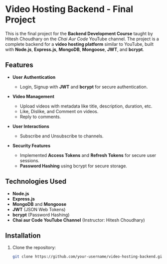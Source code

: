 # Video Hosting Backend - Final Project

This is the final project for the **Backend Development Course** taught by Hitesh Choudhary on the *Chai Aur Code* YouTube channel. The project is a complete backend for a **video hosting platform** similar to YouTube, built with **Node.js**, **Express.js**, **MongoDB**, **Mongoose**, **JWT**, and **bcrypt**.

## Features

- **User Authentication**  
  - Login, Signup with **JWT** and **bcrypt** for secure authentication.
  
- **Video Management**  
  - Upload videos with metadata like title, description, duration, etc.  
  - Like, Dislike, and Comment on videos.  
  - Reply to comments.  

- **User Interactions**  
  - Subscribe and Unsubscribe to channels.  

- **Security Features**  
  - Implemented **Access Tokens** and **Refresh Tokens** for secure user sessions.  
  - **Password Hashing** using bcrypt for secure storage.  

## Technologies Used

- **Node.js**  
- **Express.js**  
- **MongoDB** and **Mongoose**  
- **JWT** (JSON Web Tokens)  
- **bcrypt** (Password Hashing)  
- **Chai aur Code YouTube Channel** (Instructor: Hitesh Choudhary)

## Installation

1. Clone the repository:
   ```bash
   git clone https://github.com/your-username/video-hosting-backend.git

